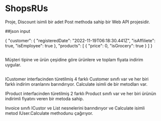 # ShopsRUs

Proje, Discount isimli bir adet Post methoda sahip bir Web API projesidir.

##json input

{
  "customer": {
    "registeredDate": "2022-11-19T06:18:30.441Z",
    "isAffiliete": true,
    "isEmployee": true
  },
  "products": [
    {
      "price": 0,
      "isGrocery": true
    }
  ]
}

##

Müşteri tipine ve ürün çeşidine göre ürünlere ve toplam fiyata indirim uygular.

##
ICustomer interfacinden türetilmiş 4 farklı Customer sınıfı var ve her biri farklı indirim oranlarını barındırıyor. Calculate isimli de bir metodları var. 

IProduct interfacinden türetilmiş 2 farklı Product sınıfı var ve her biri ürünün indirimli fiyatını veren bir metoda sahip.

Invoice sınıfı ICustor ve List<IProduct> nesnelerini barındırıyor ve Calculate isimli metod IUser.Calculate methodunu çağırıyor.

